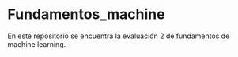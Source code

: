 # Fundamentos_machine
En este repositorio se encuentra la evaluación 2 de fundamentos de machine learning.
